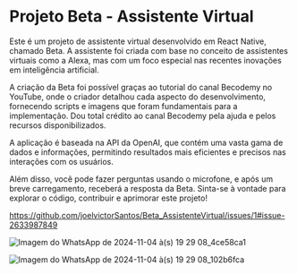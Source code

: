 # Projeto Beta - Assistente Virtual

Este é um projeto de assistente virtual desenvolvido em React Native, chamado Beta. A assistente foi criada com base no conceito de assistentes virtuais como a Alexa, mas com um foco especial nas recentes inovações em inteligência artificial.

A criação da Beta foi possível graças ao tutorial do canal Becodemy no YouTube, onde o criador detalhou cada aspecto do desenvolvimento, fornecendo scripts e imagens que foram fundamentais para a implementação. Dou total crédito ao canal Becodemy pela ajuda e pelos recursos disponibilizados.

A aplicação é baseada na API da OpenAI, que contém uma vasta gama de dados e informações, permitindo resultados mais eficientes e precisos nas interações com os usuários.

Além disso, você pode fazer perguntas usando o microfone, e após um breve carregamento, receberá a resposta da Beta. Sinta-se à vontade para explorar o código, contribuir e aprimorar este projeto!

https://github.com/joelvictorSantos/Beta_AssistenteVirtual/issues/1#issue-2633987849

![Imagem do WhatsApp de 2024-11-04 à(s) 19 29 08_4ce58ca1](https://github.com/user-attachments/assets/d9938097-e1e3-42fe-aa35-c5261c20067c)

![Imagem do WhatsApp de 2024-11-04 à(s) 19 29 08_102b6fca](https://github.com/user-attachments/assets/a2152cde-9734-4868-b03e-3ccf82b9c4d3)



